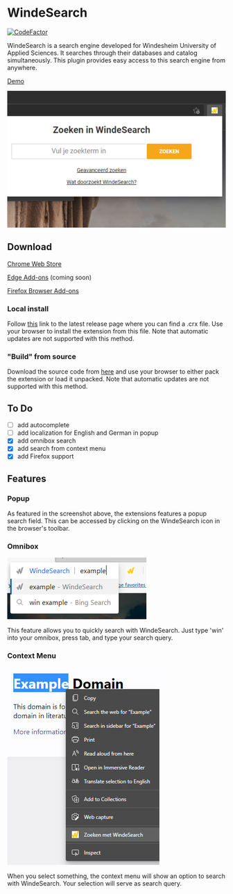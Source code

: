 # WindeSearch

[![CodeFactor](https://www.codefactor.io/repository/github/thomasiam/windesearch/badge)](https://www.codefactor.io/repository/github/thomasiam/windesearch)

WindeSearch is a search engine developed for Windesheim University of Applied Sciences. It searches through their databases and catalog simultaneously. This plugin provides easy access to this search engine from anywhere.

[Demo](https://thomasiam.github.io/WindeSearch/popup.html)

![](/screenshots/google/main.jpg)

## Download

[Chrome Web Store](https://chrome.google.com/webstore/detail/mofamnoejjhjcmjikdbmddpmcnknhpik)

[Edge Add-ons](https://microsoftedge.microsoft.com/addons/detail/npngogmflkbieajlpnojnhdkfapgkamp) (coming soon)

[Firefox Browser Add-ons](https://addons.mozilla.org/addon/windesearch/)

### Local install

Follow [this](https://github.com/ThomasIAm/WindeSearch/releases/latest) link to the latest release page where you can find a .crx file. Use your browser to install the extension from this file. Note that automatic updates are not supported with this method.

### "Build" from source

Download the source code from [here](https://github.com/ThomasIAm/WindeSearch/archive/main.zip) and use your browser to either pack the extension or load it unpacked. Note that automatic updates are not supported with this method.

## To Do

- [ ] add autocomplete
- [ ] add localization for English and German in popup
- [x] add omnibox search
- [x] add search from context menu
- [x] add Firefox support

## Features

### Popup

As featured in the screenshot above, the extensions features a popup search field. This can be accessed by clicking on the WindeSearch icon in the browser's toolbar.

### Omnibox

![](/screenshots/features/omnibox.png)

This feature allows you to quickly search with WindeSearch. Just type 'win' into your omnibox, press tab, and type your search query.

### Context Menu

![](/screenshots/features/contextmenu.png)

When you select something, the context menu will show an option to search with WindeSearch. Your selection will serve as search query.
